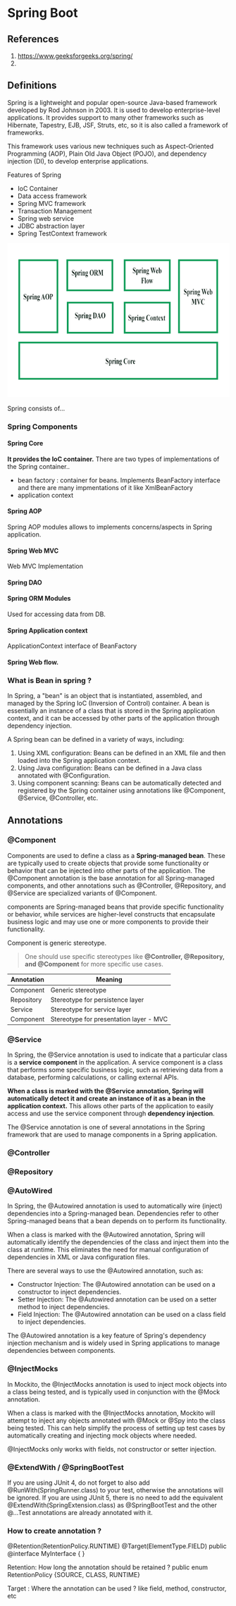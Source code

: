 # Spring Boot

## References
1. https://www.geeksforgeeks.org/spring/
2. 

## Definitions

Spring is a lightweight and popular open-source Java-based framework developed by Rod Johnson in 2003. It is used to develop enterprise-level applications. It provides support to many other frameworks such as Hibernate, Tapestry, EJB, JSF, Struts, etc, so it is also called a framework of frameworks. 

This framework uses various new techniques such as Aspect-Oriented Programming (AOP), Plain Old Java Object (POJO), and dependency injection (DI), to develop enterprise applications. 

Features of Spring
- IoC Container
- Data access framework
- Spring MVC framework
- Transaction Management
- Spring web service
- JDBC abstraction layer
- Spring TestContext framework

![Alt text](./assets/images/spring-core-components.png)

Spring consists of...
### Spring Components
#### Spring Core

**It provides the IoC container.**
There are two types of implementations of the Spring container..
- bean factory : container for beans. Implements BeanFactory interface and there are many impmentations of it like XmlBeanFactory 
- application context

#### Spring AOP
Spring AOP modules allows to implements concerns/aspects in Spring application.

#### Spring Web MVC
Web MVC Implementation

#### Spring DAO

#### Spring ORM Modules
Used for accessing data from DB. 

#### Spring Application context
ApplicationContext interface of BeanFactory

#### Spring Web flow. 



### What is Bean in spring ?
In Spring, a "bean" is an object that is instantiated, assembled, and managed by the Spring IoC (Inversion of Control) container. A bean is essentially an instance of a class that is stored in the Spring application context, and it can be accessed by other parts of the application through dependency injection.

A Spring bean can be defined in a variety of ways, including:

1. Using XML configuration: Beans can be defined in an XML file and then loaded into the Spring application context.
2. Using Java configuration: Beans can be defined in a Java class annotated with @Configuration.
3. Using component scanning: Beans can be automatically detected and registered by the Spring container using annotations like @Component, @Service, @Controller, etc.

## Annotations

### @Component
Components are used to define a class as a **Spring-managed bean**. These are typically used to create objects that provide some functionality or behavior that can be injected into other parts of the application. The @Component annotation is the base annotation for all Spring-managed components, and other annotations such as @Controller, @Repository, and @Service are specialized variants of @Component.

components are Spring-managed beans that provide specific functionality or behavior, while services are higher-level constructs that encapsulate business logic and may use one or more components to provide their functionality.

Component is generic stereotype. 
> One should use specific stereotypes like **@Controller, @Repository, and @Component** for more specific use cases.

| Annotation | Meaning | 
| ---------- | ------- | 
| Component | Generic stereotype | 
| Repository | Stereotype for persistence layer | 
| Service | Stereotype for service layer | 
| Component |  Stereotype for presentation layer - MVC | 

### @Service
In Spring, the @Service annotation is used to indicate that a particular class is a **service component** in the application. A service component is a class that performs some specific business logic, such as retrieving data from a database, performing calculations, or calling external APIs.

**When a class is marked with the @Service annotation, Spring will automatically detect it and create an instance of it as a bean in the application context.** This allows other parts of the application to easily access and use the service component through **dependency injection**.

The @Service annotation is one of several annotations in the Spring framework that are used to manage components in a Spring application. 


### @Controller


### @Repository

### @AutoWired
In Spring, the @Autowired annotation is used to automatically wire (inject) dependencies into a Spring-managed bean. Dependencies refer to other Spring-managed beans that a bean depends on to perform its functionality.

When a class is marked with the @Autowired annotation, Spring will automatically identify the dependencies of the class and inject them into the class at runtime. This eliminates the need for manual configuration of dependencies in XML or Java configuration files.

There are several ways to use the @Autowired annotation, such as:

- Constructor Injection: The @Autowired annotation can be used on a constructor to inject dependencies.
- Setter Injection: The @Autowired annotation can be used on a setter method to inject dependencies.
- Field Injection: The @Autowired annotation can be used on a class field to inject dependencies.

The @Autowired annotation is a key feature of Spring's dependency injection mechanism and is widely used in Spring applications to manage dependencies between components.

### @InjectMocks
In Mockito, the @InjectMocks annotation is used to inject mock objects into a class being tested, and is typically used in conjunction with the @Mock annotation.

When a class is marked with the @InjectMocks annotation, Mockito will attempt to inject any objects annotated with @Mock or @Spy into the class being tested. This can help simplify the process of setting up test cases by automatically creating and injecting mock objects where needed.

@InjectMocks only works with fields, not constructor or setter injection. 

### @ExtendWith / @SpringBootTest
If you are using JUnit 4, do not forget to also add @RunWith(SpringRunner.class) to your test, otherwise the annotations will be ignored. If you are using JUnit 5, there is no need to add the equivalent @ExtendWith(SpringExtension.class) as @SpringBootTest and the other @…​Test annotations are already annotated with it.

### How to create annotation ?

@Retention(RetentionPolicy.RUNTIME)
@Target(ElementType.FIELD)
public @interface MyInterface {
} 

Retention: How long the annotation should be retained ?
public enum RetentionPolicy {SOURCE, CLASS, RUNTIME}

Target : Where the annotation can be used ? like field, method, constructor, etc

